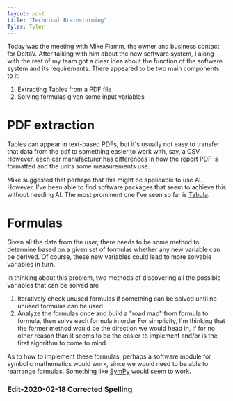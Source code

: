 ```yaml
---
layout: post
title: "Technical Brainstorming"
Tyler: Tyler
---
```


Today was the meeting with Mike Flamm, the owner and business contact for DeltaV. After talking with him about the new software system, I along with the rest of my team got a clear idea about the function of the software system and its requirements. There appeared to be two main components to it:

1. Extracting Tables from a PDF file
1. Solving formulas given some input variables

# PDF extraction
Tables can appear in text-based PDFs, but it's usually not easy to transfer that data from the pdf to something easier to work with, say, a CSV. However, each car manufacturer has differences in how the report PDF is formatted and the units some measurements use.

Mike suggested that perhaps that this might be applicable to use AI. However, I've been able to find software packages that seem to achieve this without needing AI. The most prominent one I've seen so far is [Tabula](https://tabula.technology/).

# Formulas
Given all the data from the user, there needs to be some method to determine based on a given set of formulas whether any new variable can be derived. Of course, these new variables could lead to more solvable variables in turn.

In thinking about this problem, two methods of discovering all the possible variables that can be solved are
1. Iteratively check unused formulas if something can be solved until no unused formulas can be used
1. Analyze the formulas once and build a "road map" from formula to formula, then solve each formula in order
For simplicity, I'm thinking that the former method would be the direction we would head in, if for no other reason than it seems to be the easier to implement and/or is the first algorithm to come to mind.

As to how to implement these formulas, perhaps a software module for symbolic mathematics would work, since we would need to be able to rearrange formulas. Something like [SymPy](https://www.sympy.org/en/index.html)
would seem to work.

### Edit-2020-02-18 Corrected Spelling
